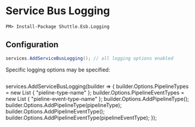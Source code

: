 # Service Bus Logging

```
PM> Install-Package Shuttle.Esb.Logging
```

## Configuration

```c#
services.AddServiceBusLogging(); // all logging options enabled
```

Specific logging options may be specified:

```c#
```
services.AddServiceBusLogging(builder =>
{
	builder.Options.PipelineTypes = new List<string> { "pieline-type-name" };
	builder.Options.PipelineEventTypes = new List<string> { "pieline-event-type-name" };
	builder.Options.AddPipelineType<PipelineType>();
	builder.Options.AddPipelineType(pipelineType);
	builder.Options.AddPipelineEventType<PipelineEventType>();
	builder.Options.AddPipelineEventType(pipelineEventType);
});
```
```